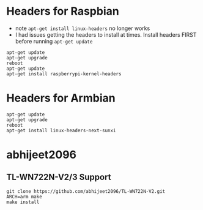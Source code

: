 # Headers for Raspbian
- note `apt-get install linux-headers` no longer works
- I had issues getting the headers to install at times.  Install headers FIRST before running `apt-get update`

```
apt-get update
apt-get upgrade
reboot
apt-get update
apt-get install raspberrypi-kernel-headers

```

# Headers for Armbian

```
apt-get update
apt-get upgrade
reboot
apt-get install linux-headers-next-sunxi
```

# abhijeet2096  
## TL-WN722N-V2/3 Support
```
git clone https://github.com/abhijeet2096/TL-WN722N-V2.git
ARCH=arm make
make install
```
